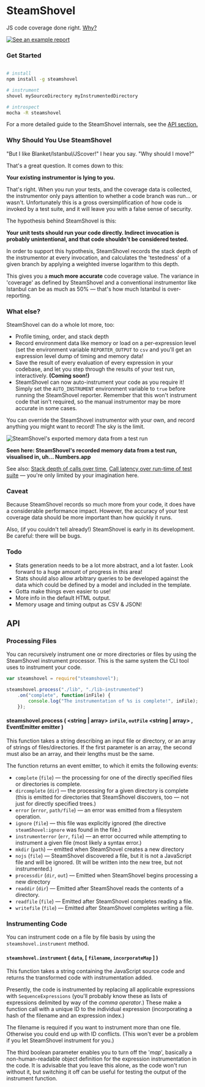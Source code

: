 SteamShovel
===========

JS code coverage done right. [Why?](#why-should-you-use-steamshovel)

[![See an example report](https://files.app.net/2h8pnciKv.png)](http://rawgithub.com/cgiffard/SteamShovel/master/report.html)

### Get Started

```sh

# install
npm install -g steamshovel

# instrument
shovel mySourceDirectory myInstrumentedDirectory

# introspect
mocha -R steamshovel

```

For a more detailed guide to the SteamShovel internals, see
the [API section.](#api)

### Why Should You Use SteamShovel

"But I like Blanket/Istanbul/JScover!" I hear you say. "Why should I move?"

That's a great question. It comes down to this:

**Your existing instrumentor is lying to you.**

That's right. When you run your tests, and the coverage data is collected, the
instrumentor only pays attention to whether a code branch was run... or wasn't.
Unfortunately this is a gross oversimplification of how code is invoked by a
test suite, and it will leave you with a false sense of security.

The hypothesis behind SteamShovel is this:

**Your unit tests should run your code directly. Indirect invocation is probably
unintentional, and that code shouldn't be considered tested.**

In order to support this hypothesis, SteamShovel records the stack depth of the
instrumentor at every invocation, and calculates the 'testedness' of a given
branch by applying a weighted inverse logarithm to this depth.

This gives you a **much more accurate** code coverage value. The variance in
'coverage' as defined by SteamShovel and a conventional instrumentor like
Istanbul can be as much as 50% — that's how much Istanbul is over-reporting.

### What else?

SteamShovel can do a whole lot more, too:

* Profile timing, order, and stack depth
* Record environment data like memory or load on a per-expression level (set the
  environment variable `REPORTER_OUTPUT` to `csv` and you'll get an expression
  level dump of timing and memory data!
* Save the result of every evaluation of every expression in your codebase, and
  let you step through the results of your test run, interactively. **(Coming
  soon!)**
* SteamShovel can now auto-instrument your code as you require it! Simply set
  the `AUTO_INSTRUMENT` environment variable to `true` before running the
  SteamShovel reporter. Remember that this won't instrument code that isn't
  required, so the manual instrumentor may be more accurate in some cases.

You can override the SteamShovel instrumentor with your own, and record anything
you might want to record! The sky is the limit.

![SteamShovel's exported memory data from a test run](https://files.app.net/2p54lXIXq.png)

**Seen here: SteamShovel's recorded memory data from a test run, visualised in,
uh... Numbers.app**

See also: [Stack depth of calls over time](https://files.app.net/2p5qdpjOu.png),
[Call latency over run-time of test suite](https://files.app.net/2p5qbErUo.png)
— you're only limited by your imagination here.

### Caveat

Because SteamShovel records so much more from your code, it does have a
considerable performance impact. However, the accuracy of your test coverage
data should be more important than how quickly it runs.

Also, (if you couldn't tell already!) SteamShovel is early in its development.
Be careful: there will be bugs.

### Todo

* Stats generation needs to be a lot more abstract, and a lot faster. Look
  forward to a huge amount of progress in this area!
* Stats should also allow arbitrary queries to be developed against the data
  which could be defined by a model and included in the template.
* Gotta make things even easier to use!
* More info in the default HTML output.
* Memory usage and timing output as CSV & JSON!

## API

### Processing Files

You can recursively instrument one or more directories or files by using the
SteamShovel instrument processor. This is the same system the CLI tool uses to
instrument your code.

```js
var steamshovel = require("steamshovel");

steamshovel.process("./lib", "./lib-instrumented")
	.on("complete", function(inFile) {
		console.log("The instrumentation of %s is complete!", inFile);
	});
```

#### steamshovel.process ( <string | array> `inFile`, `outFile` <string | array> , EventEmitter emitter )

This function takes a string describing an input file or directory, or an array
of strings of files/directories. If the first parameter is an array, the second
must also be an array, and their lengths must be the same.

The function returns an event emitter, to which it emits the following events:

* `complete` (`file`) — the processing for one of the directly specified files
  or directories is complete.
* `dircomplete` (`dir`) — the processing for a given directory is complete (this
  is emitted for directories that SteamShovel discovers, too — not just for
  directly specified trees.)
* `error` (`error`, `path/file`) — an error was emitted from a filesystem
  operation.
* `ignore` (`file`) — this file was explicitly ignored (the directive
  `steamShovel:ignore` was found in the file.)
* `instrumenterror` (`err`, `file`) — an error occurred while attempting to
  instrument a given file (most likely a syntax error.)
* `mkdir` (`path`) — emitted when SteamShovel creates a new directory
* `nojs` (`file`) — SteamShovel discovered a file, but it is not a JavaScript
  file and will be ignored. (It will be written into the new tree, but not
  instrumented.)
* `processdir` (`dir`, `out`) — Emitted when SteamShovel begins processing a new
  directory
* `readdir` (`dir`) — Emitted after SteamShovel reads the contents of a
  directory.
* `readfile` (`file`) — Emitted after SteamShovel completes reading a file.
* `writefile` (`file`) — Emitted after SteamShovel completes writing a file.

### Instrumenting Code

You can instrument code on a file by file basis by using the
`steamshovel.instrument` method.

#### `steamshovel.instrument` ( <string> `data`, [ <string> `filename`, <boolean> `incorporateMap` ] )

This function takes a string containing the JavaScript source code and returns
the transformed code with instrumentation added.

Presently, the code is instrumented by replacing all applicable expressions with
`SequenceExpressions` (you'll probably know these as lists of expressions
delimited by way of the *comma operator*.) These make a function call with a
unique ID to the individual expression (incorporating a hash of the filename and
an expression index.)

The filename is required if you want to instrument more than one file. Otherwise
you could end up with ID conflicts. (This won't ever be a problem if you let
SteamShovel instrument for you.)

The third boolean parameter enables you to turn off the '*map*', basically a
non-human-readable object definition for the expression instrumentation in the
code. It is advisable that you leave this alone, as the code won't run without
it, but switching it off can be useful for testing the output of the instrument
function.